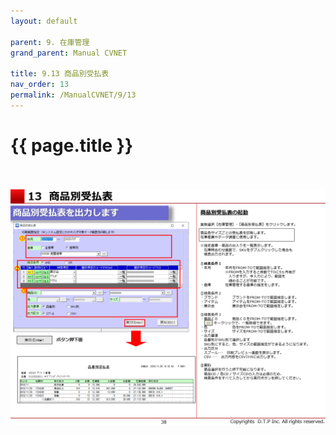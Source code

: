 ```yaml
---
layout: default

parent: 9. 在庫管理
grand_parent: Manual CVNET

title: 9.13 商品別受払表
nav_order: 13
permalink: /ManualCVNET/9/13
---
```


# {{ page.title }} <br/><br/>



<a href="/img/ZaikoKanri/ZK39.PNG" target="_blank">
<img src="/img/ZaikoKanri/ZK39.PNG" alt="login image"></a>
